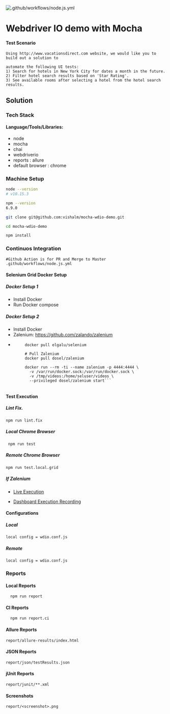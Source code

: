 ![.github/workflows/node.js.yml](https://github.com/vishalm/mocha-wdio-demo/workflows/.github/workflows/node.js.yml/badge.svg?branch=master)

# Webdriver IO demo with Mocha


#### Test Scenario
    Using http://www.vacationsdirect.com website, we would like you to build out a solution to

    automate the following UI tests:
    1) Search for hotels in New York City for dates a month in the future.
    2) Filter hotel search results based on 'Star Rating'.
    3) See available rooms after selecting a hotel from the hotel search results.

## Solution

### Tech Stack

#### Language/Tools/Libraries:
* node
* mocha
* chai
* webdriverio
* reports : allure
* default browser : chrome

### Machine Setup
```bash
node --version
# v10.15.3

npm --version
6.9.0

git clone git@github.com:vishalm/mocha-wdio-demo.git

cd mocha-wdio-demo

npm install
```

### Continuos Integration
```
#Github Action is for PR and Merge to Master
.github/workflows/node.js.yml
```

#### Selenium Grid Docker Setup
##### Docker Setup 1
* Install Docker
* Run Docker compose

##### Docker Setup 2
* Install Docker
* Zalenium: https://github.com/zalando/zalenium 
* ``` # Pull docker-selenium
       docker pull elgalu/selenium
     
       # Pull Zalenium
       docker pull dosel/zalenium
             
       docker run --rm -ti --name zalenium -p 4444:4444 \
         -v /var/run/docker.sock:/var/run/docker.sock \
         -v /tmp/videos:/home/seluser/videos \
         --privileged dosel/zalenium start```


#### Test Execution

##### Lint Fix.
```
npm run lint.fix
```

##### Local Chrome Browser
  ```
   npm run test
  ```

##### Remote Chrome Browser
 ```
 npm run test.local.grid
 ```

##### If Zalenium
* [Live Execution](http://localhost:4444/grid/admin/live)
  
* [Dashboard Execution Recording](http://localhost:4444/dashboard/#)



#### Configurations

##### Local
```
local config = wdio.conf.js
```

##### Remote
```
local config = wdio.conf.js
```

### Reports
#### Local Reports
```
  npm run report
```
#### CI Reports
```
  npm run report.ci
```
#### Allure Reports
```report/allure-results/index.html```
#### JSON Reports
```report/json/testResults.json```
#### jUnit Reports
```report/junit/**.xml```
#### Screenshots
```report/<screenshot>.png```
